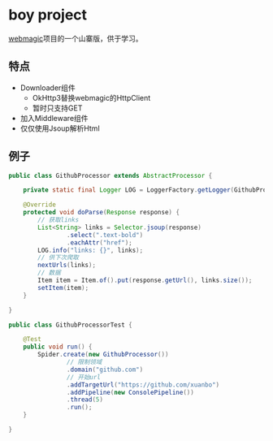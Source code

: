 # boy project

[webmagic](https://github.com/code4craft/webmagic)项目的一个山寨版，供于学习。

## 特点

* Downloader组件
    * OkHttp3替换webmagic的HttpClient
    * 暂时只支持GET
* 加入Middleware组件
* 仅仅使用Jsoup解析Html


## 例子

```java
public class GithubProcessor extends AbstractProcessor {

    private static final Logger LOG = LoggerFactory.getLogger(GithubProcessor.class);

    @Override
    protected void doParse(Response response) {
        // 获取links
        List<String> links = Selector.jsoup(response)
                .select(".text-bold")
                .eachAttr("href");
        LOG.info("links: {}", links);
        // 供下次爬取
        nextUrls(links);
        // 数据
        Item item = Item.of().put(response.getUrl(), links.size());
        setItem(item);
    }

}

public class GithubProcessorTest {

    @Test
    public void run() {
        Spider.create(new GithubProcessor())
                // 限制领域
                .domain("github.com")
                // 开始url
                .addTargetUrl("https://github.com/xuanbo")
                .addPipeline(new ConsolePipeline())
                .thread(5)
                .run();
    }

}
```